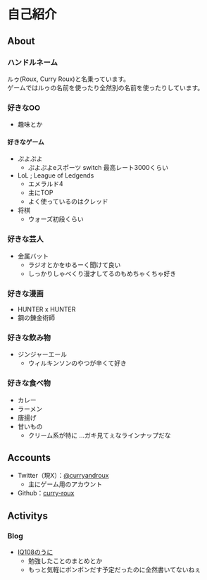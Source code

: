 # 自己紹介


## About
### ハンドルネーム
ルゥ(Roux, Curry Roux)と名乗っています。  
ゲームではルゥの名前を使ったり全然別の名前を使ったりしています。

### 好きなOO
- 趣味とか
#### 好きなゲーム
- ぷよぷよ
    - ぷよぷよeスポーツ switch 最高レート3000くらい
- LoL ; League of Ledgends
    - エメラルド4
    - 主にTOP
    - よく使っているのはクレッド
- 将棋
    - ウォーズ初段くらい

### 好きな芸人
- 金属バット
    - ラジオとかをゆるーく聞けて良い
    - しっかりしゃべくり漫才してるのもめちゃくちゃ好き

### 好きな漫画
- HUNTER x HUNTER
- 鋼の錬金術師

### 好きな飲み物
- ジンジャーエール
    - ウィルキンソンのやつが辛くて好き

### 好きな食べ物
- カレー
- ラーメン
- 唐揚げ  
- 甘いもの
    - クリーム系が特に
...ガキ見てぇなラインナップだな


## Accounts
- Twitter（現X）：[@curryandroux](https://x.com/curryandroux)
    - 主にゲーム用のアカウント
- Github：[curry-roux](https://github.com/curry-roux)

## Activitys
### Blog
- [IQ108のうに](https://zenn.dev/iq108uni)
    - 勉強したことのまとめとか
    - もっと気軽にポンポンだす予定だったのに全然書いてないねぇ